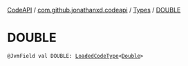 [CodeAPI](../../index.md) / [com.github.jonathanxd.codeapi](../index.md) / [Types](index.md) / [DOUBLE](.)

# DOUBLE

`@JvmField val DOUBLE: `[`LoadedCodeType`](../../com.github.jonathanxd.codeapi.type/-loaded-code-type/index.md)`<`[`Double`](https://kotlinlang.org/api/latest/jvm/stdlib/kotlin/-double/index.html)`>`